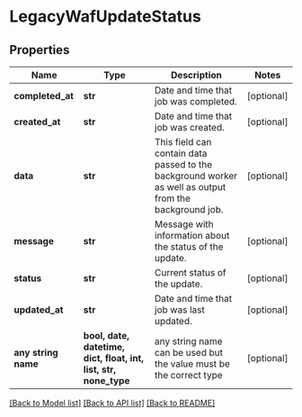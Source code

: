 # LegacyWafUpdateStatus


## Properties
Name | Type | Description | Notes
------------ | ------------- | ------------- | -------------
**completed_at** | **str** | Date and time that job was completed. | [optional] 
**created_at** | **str** | Date and time that job was created. | [optional] 
**data** | **str** | This field can contain data passed to the background worker as well as output from the background job. | [optional] 
**message** | **str** | Message with information about the status of the update. | [optional] 
**status** | **str** | Current status of the update. | [optional] 
**updated_at** | **str** | Date and time that job was last updated. | [optional] 
**any string name** | **bool, date, datetime, dict, float, int, list, str, none_type** | any string name can be used but the value must be the correct type | [optional]

[[Back to Model list]](../README.md#documentation-for-models) [[Back to API list]](../README.md#documentation-for-api-endpoints) [[Back to README]](../README.md)


